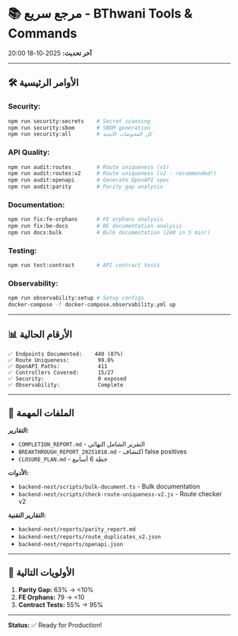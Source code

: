 # 📚 مرجع سريع - BThwani Tools & Commands

**آخر تحديث:** 2025-10-18 20:00

---

## 🛠️ الأوامر الرئيسية

### Security:
```bash
npm run security:secrets    # Secret scanning
npm run security:sbom       # SBOM generation
npm run security:all        # كل الفحوصات الأمنية
```

### API Quality:
```bash
npm run audit:routes        # Route uniqueness (v1)
npm run audit:routes:v2     # Route uniqueness (v2 - recommended!)
npm run audit:openapi       # Generate OpenAPI spec
npm run audit:parity        # Parity gap analysis
```

### Documentation:
```bash
npm run fix:fe-orphans      # FE orphans analysis
npm run fix:be-docs         # BE documentation analysis
npm run docs:bulk           # Bulk documentation (240 in 5 min!)
```

### Testing:
```bash
npm run test:contract       # API contract tests
```

### Observability:
```bash
npm run observability:setup # Setup configs
docker-compose -f docker-compose.observability.yml up
```

---

## 📊 الأرقام الحالية

```
✅ Endpoints Documented:    440 (87%)
✅ Route Uniqueness:         99.8%
✅ OpenAPI Paths:            411
✅ Controllers Covered:      15/27
✅ Security:                 0 exposed
✅ Observability:            Complete
```

---

## 📁 الملفات المهمة

**التقارير:**
- `COMPLETION_REPORT.md` - التقرير الشامل النهائي
- `BREAKTHROUGH_REPORT_20251018.md` - اكتشاف false positives
- `CLOSURE_PLAN.md` - خطة 6 أسابيع

**الأدوات:**
- `backend-nest/scripts/bulk-document.ts` - Bulk documentation
- `backend-nest/scripts/check-route-uniqueness-v2.js` - Route checker v2

**التقارير التقنية:**
- `backend-nest/reports/parity_report.md`
- `backend-nest/reports/route_duplicates_v2.json`
- `backend-nest/reports/openapi.json`

---

## 🎯 الأولويات التالية

1. **Parity Gap:** 63% → <10%
2. **FE Orphans:** 79 → <10
3. **Contract Tests:** 55% → 95%

---

**Status:** ✅ Ready for Production!

